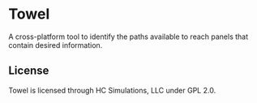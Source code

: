 # Towel

A cross-platform tool to identify the paths available to reach panels that contain desired information.

## License
Towel is licensed through HC Simulations, LLC under GPL 2.0.